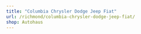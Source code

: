 ```yaml
---
title: "Columbia Chrysler Dodge Jeep Fiat"
url: /richmond/columbia-chrysler-dodge-jeep-fiat/
shop: Autohaus
---
```

